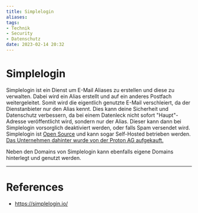```yaml
---
title: Simplelogin
aliases:
tags: 
- Technik
- Security
- Datenschutz
date: 2023-02-14 20:32
---
```


# Simplelogin
Simplelogin ist ein Dienst um E-Mail Aliases zu erstellen und diese zu verwalten. Dabei wird ein Alias erstellt und auf ein anderes Postfach weitergeleitet. Somit wird die eigentlich genutzte E-Mail verschleiert, da der Dienstanbieter nur den Alias kennt. Dies kann deine Sicherheit und Datenschutz verbessern, da bei einem Datenleck nicht sofort "Haupt"-Adresse veröffentlicht wird, sondern nur der Alias. Dieser kann dann bei Simplelogin vorsorglich deaktiviert werden, oder falls Spam versendet wird.
Simplelogin ist [Open Source](https://github.com/simple-login) und kann sogar Self-Hosted betrieben werden. [Das Unternehmen dahinter wurde von der Proton AG aufgekauft.](https://simplelogin.io/blog/simplelogin-join-proton/)

Neben den Domains von Simplelogin kann ebenfalls eigene Domains hinterlegt und genutzt werden.


---
# References
- https://simplelogin.io/